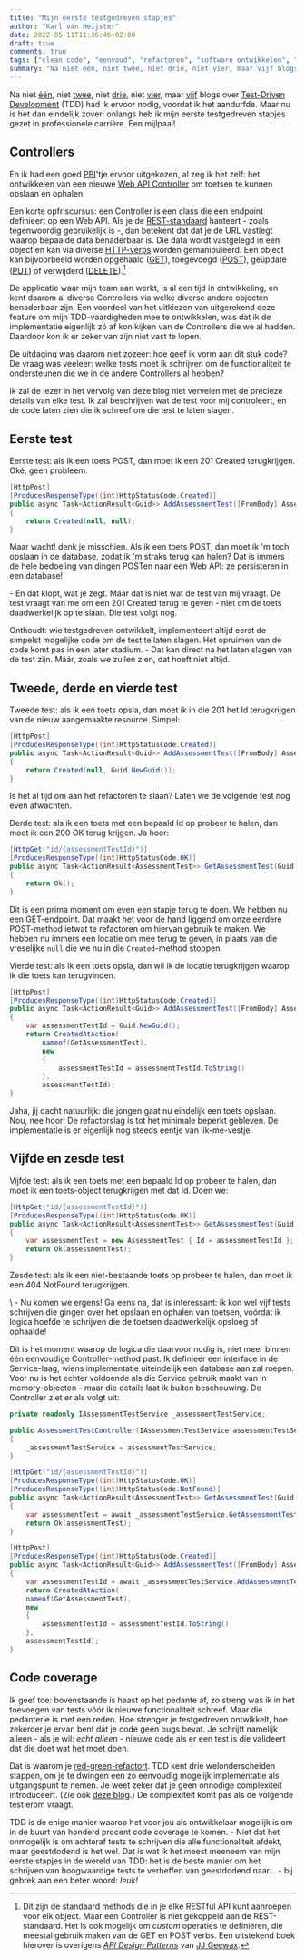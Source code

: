 ```yaml
---
title: "Mijn eerste testgedreven stapjes"
author: "Karl van Heijster"
date: 2022-05-11T11:36:46+02:00
draft: true
comments: true
tags: ["clean code", "eenvoud", "refactoren", "software ontwikkelen", "testcoverage", "test-driven development", "testen", "vertrouwen", "werkplezier"]
summary: "Na niet één, niet twee, niet drie, niet vier, maar vijf blogs over Test-Driven Development had ik ervoor nodig, voordat ik het aandurfde. Maar nu is het dan eindelijk zover: onlangs heb ik mijn eerste testgedreven stapjes gezet in professionele carrière. Een mijlpaal!"
---
```


Na niet [één](/blog/22/03/agile-en-test-driven-development/), niet [twee](/blog/22/04/een-test-per-keer/), niet [drie](/blog/22/04/to-polyglot-or-not-to-polyglot/), niet [vier](/blog/22/04/legacy-code-en-test-driven-development/), maar [vijf](/blog/22/05/nog-een-reden-om-testgedreven-te-ontwikkelen/) blogs over [Test-Driven Development](/tags/test-driven-development/) (TDD) had ik ervoor nodig, voordat ik het aandurfde. Maar nu is het dan eindelijk zover: onlangs heb ik mijn eerste testgedreven stapjes gezet in professionele carrière. Een mijlpaal!


## Controllers


En ik had een goed [PBI](/tags/product-backlog-items/)'tje ervoor uitgekozen, al zeg ik het zelf: het ontwikkelen van een nieuwe [Web API Controller](https://docs.microsoft.com/en-us/aspnet/core/web-api/?view=aspnetcore-6.0) om toetsen te kunnen opslaan en ophalen. 


Een korte opfriscursus: een Controller is een class die een endpoint definieert op een Web API. Als je de [REST-standaard](https://en.wikipedia.org/wiki/Representational_state_transfer) hanteert - zoals tegenwoordig gebruikelijk is -, dan betekent dat dat je de URL vastlegt waarop bepaalde data benaderbaar is. Die data wordt vastgelegd in een object en kan via diverse [HTTP-verbs](https://restfulapi.net/http-methods/) worden gemanipuleerd. Een object kan bijvoorbeeld worden opgehaald ([GET](https://restfulapi.net/http-methods/#get)), toegevoegd ([POST](https://restfulapi.net/http-methods/#post)), geüpdate ([PUT](https://restfulapi.net/http-methods/#put)) of verwijderd ([DELETE](https://restfulapi.net/http-methods/#delete)).[^1]


De applicatie waar mijn team aan werkt, is al een tijd in ontwikkeling, en kent daarom al diverse Controllers via welke diverse andere objecten benaderbaar zijn. Een voordeel van het uitkiezen van uitgerekend deze feature om mijn TDD-vaardigheden mee te ontwikkelen, was dat ik de implementatie eigenlijk zó af kon kijken van de Controllers die we al hadden. Daardoor kon ik er zeker van zijn niet vast te lopen.


De uitdaging was daarom niet zozeer: hoe geef ik vorm aan dit stuk code? De vraag was veeleer: welke tests moet ik schrijven om de functionaliteit te ondersteunen die we in de andere Controllers al hebben?


Ik zal de lezer in het vervolg van deze blog niet vervelen met de precieze details van elke test. Ik zal beschrijven wat de test voor mij controleert, en de code laten zien die ik schreef om die test te laten slagen.


## Eerste test


Eerste test: als ik een toets POST, dan moet ik een 201 Created terugkrijgen. Oké, geen probleem. 


```csharp
[HttpPost]
[ProducesResponseType((int)HttpStatusCode.Created)]
public async Task<ActionResult<Guid>> AddAssessmentTest([FromBody] AssessmentTest assessmentTest)
{
    return Created(null, null);
}
```


Maar wacht! denk je misschien. Als ik een toets POST, dan moet ik 'm toch opslaan in de database, zodat ik 'm straks terug kan halen? Dat is immers de hele bedoeling van dingen POSTen naar een Web API: ze persisteren in een database! 


\- En dat klopt, wat je zegt. Maar dat is niet wat de test van mij vraagt. De test vraagt van me om een 201 Created terug te geven - niet om de toets daadwerkelijk op te slaan. Die test volgt nog.


Onthoudt: wie testgedreven ontwikkelt, implementeert altijd eerst de simpelst mogelijke code om de test te laten slagen. Het opruimen van de code komt pas in een later stadium. - Dat kan direct na het laten slagen van de test zijn. Máár, zoals we zullen zien, dat hoeft niet altijd.


## Tweede, derde en vierde test


Tweede test: als ik een toets opsla, dan moet ik in die 201 het Id terugkrijgen van de nieuw aangemaakte resource. Simpel:


```csharp
[HttpPost]
[ProducesResponseType((int)HttpStatusCode.Created)]
public async Task<ActionResult<Guid>> AddAssessmentTest([FromBody] AssessmentTest assessmentTest)
{
    return Created(null, Guid.NewGuid());
}
```


Is het al tijd om aan het refactoren te slaan? Laten we de volgende test nog even afwachten.


Derde test: als ik een toets met een bepaald Id op probeer te halen, dan moet ik een 200 OK terug krijgen. Ja hoor:


```csharp
[HttpGet("id/{assessmentTestId}")]
[ProducesResponseType((int)HttpStatusCode.OK)]
public async Task<ActionResult<AssessmentTest>> GetAssessmentTest(Guid assessmentTestId)
{
    return Ok();
}
```


Dit is een prima moment om even een stapje terug te doen. We hebben nu een GET-endpoint. Dat maakt het voor de hand liggend om onze eerdere POST-method ietwat te refactoren om hiervan gebruik te maken. We hebben nu immers een locatie om mee terug te geven, in plaats van die vreselijke `null` die we nu in die `Created`-method stoppen.


Vierde test: als ik een toets opsla, dan wil ik de locatie terugkrijgen waarop ik die toets kan terugvinden.


```csharp
[HttpPost]
[ProducesResponseType((int)HttpStatusCode.Created)]
public async Task<ActionResult<Guid>> AddAssessmentTest([FromBody] AssessmentTest assessmentTest)
{
    var assessmentTestId = Guid.NewGuid();
    return CreatedAtAction(
        nameof(GetAssessmentTest),
        new
        {
            assessmentTestId = assessmentTestId.ToString()
        },
        assessmentTestId);
}
```


Jaha, jij dacht natuurlijk: die jongen gaat nu eindelijk een toets opslaan. Nou, nee hoor! De refactorslag is tot het minimale beperkt gebleven. De implementatie is er eigenlijk nog steeds eentje van lik-me-vestje.


## Vijfde en zesde test


Vijfde test: als ik een toets met een bepaald Id op probeer te halen, dan moet ik een toets-object terugkrijgen met dat Id. Doen we:


```csharp
[HttpGet("id/{assessmentTestId}")]
[ProducesResponseType((int)HttpStatusCode.OK)]
public async Task<ActionResult<AssessmentTest>> GetAssessmentTest(Guid assessmentTestId)
{
    var assessmentTest = new AssessmentTest { Id = assessmentTestId };
    return Ok(assessmentTest);
}
```


Zesde test: als ik een niet-bestaande toets op probeer te halen, dan moet ik een 404 NotFound terugkrijgen.


\ - Nu komen we ergens! Ga eens na, dat is interessant: ik kon wel vijf tests schrijven die gingen over het opslaan en ophalen van toetsen, vóórdat ik logica hoefde te schrijven die de toetsen daadwerkelijk opsloeg of ophaalde!


Dit is het moment waarop de logica die daarvoor nodig is, niet meer binnen één eenvoudige Controller-method past. Ik definieer een interface in de Service-laag, wiens implementatie uiteindelijk een database aan zal roepen. Voor nu is het echter voldoende als die Service gebruik maakt van in memory-objecten - maar die details laat ik buiten beschouwing. De Controller ziet er als volgt uit:


```csharp
private readonly IAssessmentTestService _assessmentTestService;

public AssessmentTestController(IAssessmentTestService assessmentTestService)
{
    _assessmentTestService = assessmentTestService;
}

[HttpGet("id/{assessmentTestId}")]
[ProducesResponseType((int)HttpStatusCode.OK)]
[ProducesResponseType((int)HttpStatusCode.NotFound)]
public async Task<ActionResult<AssessmentTest>> GetAssessmentTest(Guid assessmentTestId)
{
    var assessmentTest = await _assessmentTestService.GetAssessmentTestAsync(assessmentTestId);
    return Ok(assessmentTest);
}

[HttpPost]
[ProducesResponseType((int)HttpStatusCode.Created)]
public async Task<ActionResult<Guid>> AddAssessmentTest([FromBody] AssessmentTest assessmentTest)
{
    var assessmentTestId = await _assessmentTestService.AddAssessmentTestAsync(assessmentTest);
    return CreatedAtAction(
    nameof(GetAssessmentTest),
    new
    {
        assessmentTestId = assessmentTestId.ToString()
    },
    assessmentTestId);
}
```


## Code coverage


Ik geef toe: bovenstaande is haast op het pedante af, zo streng was ik in het toevoegen van tests vóór ik nieuwe functionaliteit schreef. Maar die pedanterie is met een reden. Hoe strenger je testgedreven ontwikkelt, hoe zekerder je ervan bent dat je code geen bugs bevat. Je schrijft namelijk alleen - als je wil: *echt alleen* - nieuwe code als er een test is die valideert dat die doet wat het moet doen.


Dat is waarom je [red-green-refactort](https://www.codecademy.com/article/tdd-red-green-refactor). TDD kent drie welonderscheiden stappen, om je te dwingen een zo eenvoudig mogelijk implementatie als uitgangspunt te nemen. Je weet zeker dat je geen onnodige complexiteit introduceert. (Zie ook [deze blog](/blog/22/03/agile-en-test-driven-development/).) De complexiteit komt pas als de volgende test erom vraagt. 


TDD is de enige manier waarop het voor jou als ontwikkelaar mogelijk is om in de buurt van honderd procent code coverage te komen. - Niet dat het onmogelijk is om achteraf tests te schrijven die alle functionaliteit afdekt, maar geestdodend is het wel. Dat is wat ik het meest meeneem van mijn eerste stapjes in de wereld van TDD: het is de beste manier om het schrijven van hoogwaardige tests te verheffen van geestdodend naar... - bij gebrek aan een beter woord: *leuk!* 


[^1]: Dit zijn de standaard methods die in je elke RESTful API kunt aanroepen voor elk object. Maar een Controller is niet gekoppeld aan de REST-standaard. Het is ook mogelijk om *custom* operaties te definiëren, die meestal gebruik maken van de GET en POST verbs. Een uitstekend boek hierover is overigens [*API Design Patterns*](https://www.manning.com/books/api-design-patterns) van [JJ Geewax](https://www.geewax.org/).
